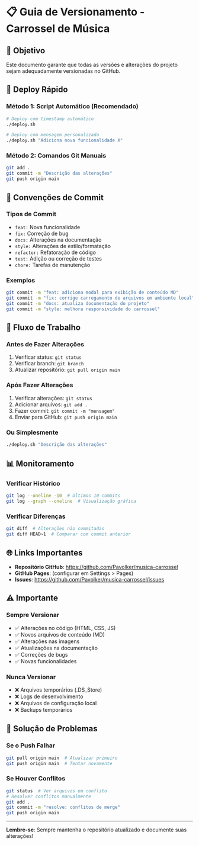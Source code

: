 # 📋 Guia de Versionamento - Carrossel de Música

## 🎯 Objetivo
Este documento garante que todas as versões e alterações do projeto sejam adequadamente versionadas no GitHub.

## 🚀 Deploy Rápido

### Método 1: Script Automático (Recomendado)
```bash
# Deploy com timestamp automático
./deploy.sh

# Deploy com mensagem personalizada
./deploy.sh "Adiciona nova funcionalidade X"
```

### Método 2: Comandos Git Manuais
```bash
git add .
git commit -m "Descrição das alterações"
git push origin main
```

## 📝 Convenções de Commit

### Tipos de Commit
- `feat:` Nova funcionalidade
- `fix:` Correção de bug
- `docs:` Alterações na documentação
- `style:` Alterações de estilo/formatação
- `refactor:` Refatoração de código
- `test:` Adição ou correção de testes
- `chore:` Tarefas de manutenção

### Exemplos
```bash
git commit -m "feat: adiciona modal para exibição de conteúdo MD"
git commit -m "fix: corrige carregamento de arquivos em ambiente local"
git commit -m "docs: atualiza documentação do projeto"
git commit -m "style: melhora responsividade do carrossel"
```

## 🔄 Fluxo de Trabalho

### Antes de Fazer Alterações
1. Verificar status: `git status`
2. Verificar branch: `git branch`
3. Atualizar repositório: `git pull origin main`

### Após Fazer Alterações
1. Verificar alterações: `git status`
2. Adicionar arquivos: `git add .`
3. Fazer commit: `git commit -m "mensagem"`
4. Enviar para GitHub: `git push origin main`

### Ou Simplesmente
```bash
./deploy.sh "Descrição das alterações"
```

## 📊 Monitoramento

### Verificar Histórico
```bash
git log --oneline -10  # Últimos 10 commits
git log --graph --oneline  # Visualização gráfica
```

### Verificar Diferenças
```bash
git diff  # Alterações não commitadas
git diff HEAD~1  # Comparar com commit anterior
```

## 🌐 Links Importantes

- **Repositório GitHub**: https://github.com/Pavolker/musica-carrossel
- **GitHub Pages**: (configurar em Settings > Pages)
- **Issues**: https://github.com/Pavolker/musica-carrossel/issues

## ⚠️ Importante

### Sempre Versionar
- ✅ Alterações no código (HTML, CSS, JS)
- ✅ Novos arquivos de conteúdo (MD)
- ✅ Alterações nas imagens
- ✅ Atualizações na documentação
- ✅ Correções de bugs
- ✅ Novas funcionalidades

### Nunca Versionar
- ❌ Arquivos temporários (.DS_Store)
- ❌ Logs de desenvolvimento
- ❌ Arquivos de configuração local
- ❌ Backups temporários

## 🔧 Solução de Problemas

### Se o Push Falhar
```bash
git pull origin main  # Atualizar primeiro
git push origin main  # Tentar novamente
```

### Se Houver Conflitos
```bash
git status  # Ver arquivos em conflito
# Resolver conflitos manualmente
git add .
git commit -m "resolve: conflitos de merge"
git push origin main
```

---

**Lembre-se**: Sempre mantenha o repositório atualizado e documente suas alterações!